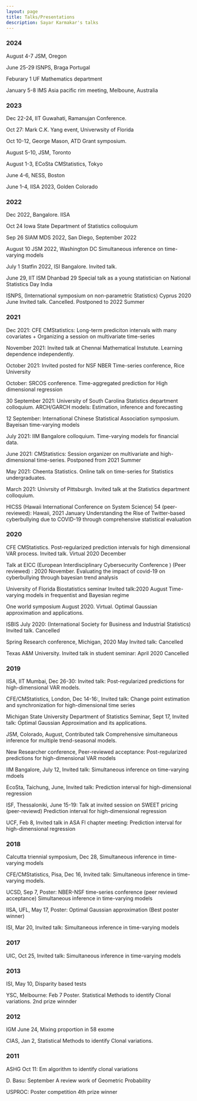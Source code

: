 ```yaml
---
layout: page
title: Talks/Presentations
description: Sayar Karmakar's talks
---
```

### 2024
August 4-7 JSM, Oregon

June 25-29 ISNPS, Braga Portugal

Feburary 1 UF Mathematics department

January 5-8 IMS Asia pacific rim meeting, Melboune, Australia

### 2023

Dec 22-24, IIT Guwahati, Ramanujan Conference. 

Oct 27: Mark C.K. Yang event, Univerwsity of Florida

Oct 10-12, George Mason, ATD Grant symposium.

August 5-10, JSM, Toronto

August 1-3, ECoSta CMStatistics, Tokyo

June 4-6, NESS, Boston 

June 1-4, IISA 2023, Golden Colorado

### 2022
Dec 2022, Bangalore. IISA 

Oct 24 Iowa State Department of Statistics colloquium 

Sep 26 SIAM MDS 2022, San Diego, September 2022

August 10 JSM 2022, Washington DC Simultaneous inference on time-varying models 

July 1 Statfin 2022, ISI Bangalore. Invited talk. 

June 29, IIT ISM Dhanbad 29  Special talk as a young statistician on National Statistics Day India

ISNPS, (International symposium on non-parametric Statistics) Cyprus 2020 June Invited talk. Cancelled. Postponed to 2022 Summer


### 2021
Dec 2021: CFE CMStatistics: Long-term prediciton intervals with many covariates + Organizing a session on multivariate time-series

November 2021: Invited talk at Chennai Mathematical Instutute. Learning dependence independently.

October 2021: Invited posted for NSF NBER Time-series conference, Rice University

October: SRCOS conference. Time-aggregated prediction for High dimensional regression 

30 September 2021: University of South Carolina Statistics department colloquium. ARCH/GARCH models: Estimation, inference and forecasting

12 September: International Chinese Statistical Association symposium. Bayeisan time-varying models

July 2021: IIM Bangalore colloquium. Time-varying models for financial data.

June 2021: CMStatistics: Session organizer on multivariate and high-dimensional time-series. Postponed from 2021 Summer

May 2021: Cheenta Statistics. Online talk on time-series for Statistics undergraduates.

March 2021: Univrsity of Pittsburgh. Invited talk at the Statistics department colloquium. 

HICSS (Hawaii International Conference on System Science) 54 (peer-reviewed): Hawaii, 2021 January Understanding the Rise of Twitter-based cyberbullying due to COVID-19 through comprehensive statistical evaluation

### 2020
CFE CMStatistics. Post-regularized prediction intervals for high dimensional VAR process. Invited talk. Virtual 2020 December

Talk at EICC (European Interdisciplinary  Cybersecurity  Conference ) (Peer reviewed) : 2020 November. Evaluating the impact of covid-19 on cyberbullying through bayesian trend analysis

University of Florida Biostatistics seminar Invited talk:2020 August Time-varying models in frequentist and Bayesian regime

One world symposium August 2020. Virtual. Optimal Gaussian approximation and applications.


ISBIS July 2020: (International Society for Business and Industrial Statistics) Invited talk. Cancelled

Spring Research conference, Michigan, 2020 May Invited talk: Cancelled

Texas A&M University. Invited talk in student seminar: April 2020 Cancelled

###  2019
IISA, IIT Mumbai, Dec 26-30: Invited talk: Post-regularized predictions for high-dimensional VAR models. 

CFE/CMStatistics, London, Dec 14-16:, Invited talk: Change point estimation and synchronization for high-dimensional time series

Michigan State University Department of Statistics Seminar, Sept 17, Invited talk: Optimal Gaussian Approximation and its applications.

JSM, Colorado, August, Contributed talk Comprehensive simultaneous inference for multiple trend-seasonal models.

New Researcher conference, Peer-reviewed acceptance: Post-regularized predictions for high-dimensional VAR models

IIM Bangalore, July 12, Invited talk: Simultaneous inference on time-varying mdoels

EcoSta, Taichung, June, Invited talk: Prediction interval for high-dimensional regression

ISF, Thessaloniki, June 15-19: Talk at invited session on SWEET pricing (peer-reviewd) Prediction interval for high-dimensional regression

UCF, Feb 8, Invited talk in ASA Fl chapter meeting: Prediction interval for high-dimensional regression

###  2018

Calcutta triennial symposium, Dec 28, Simultaneous inference in time-varying models

CFE/CMStatistics, Pisa, Dec 16, Invited talk: Simultaneous inference in time-varying models.

UCSD, Sep 7, Poster: NBER-NSF time-series conference (peer reviewd acceptance) Simultaneous inference in time-varying models

IISA, UFL, May 17, Poster: Optimal Gaussian approximation (Best poster winner)

ISI, Mar 20, Invited talk: Simultaneous inference in time-varying models

###  2017

UIC, Oct 25, Invited talk: Simultaneous inference in time-varying models

###  2013 

ISI, May 10, Disparity based tests

YSC, Melbourne: Feb 7 Poster. Statistical Methods to identify Clonal variations. 2nd prize winnder



###  2012

IGM June 24, Mixing proportion in 58 exome 

CIAS, Jan 2, Statistical Methods to identify Clonal variations.

###  2011

ASHG Oct 11: Em algorithm to identify clonal variations

D. Basu: September A review work of Geometric Probability

USPROC: Poster competition 4th prize winner

